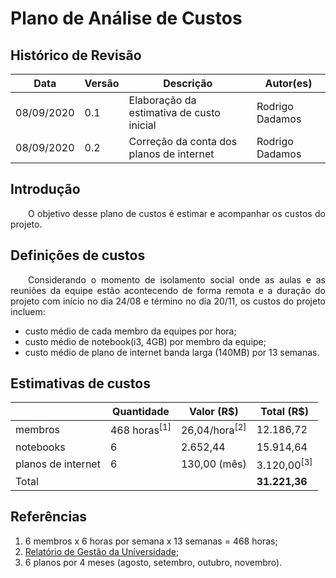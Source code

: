 # Plano de Análise de Custos

## Histórico de Revisão

| Data | Versão | Descrição | Autor(es) |
|----| ---- | ------- | ------- |
| 08/09/2020 | 0.1 | Elaboração da estimativa de custo inicial | Rodrigo Dadamos |
| 08/09/2020 | 0.2 | Correção da conta dos planos de internet | Rodrigo Dadamos |

## Introdução

<p align="justify">&emsp;&emsp;O objetivo desse plano de custos é estimar e acompanhar os custos do projeto.</p>

## Definições de custos

<p align="justify">&emsp;&emsp;Considerando o momento de isolamento social onde as aulas e as reuniões da equipe estão acontecendo de forma remota e a duração do projeto com início no dia 24/08 e término no dia 20/11, os custos do projeto incluem:</p>

* custo médio de cada membro da equipes por hora;
* custo médio de notebook(i3, 4GB) por membro da equipe;
* custo médio de plano de internet banda larga (140MB) por 13 semanas.

## Estimativas de custos

| &nbsp; | Quantidade | Valor (R$) | Total (R$) |
| --- | --- | --- | --- |
| membros | 468 horas<sup>[1]</sup> | 26,04/hora<sup>[2]</sup> | 12.186,72 |
| notebooks | 6 | 2.652,44 | 15.914,64 |
| planos de internet | 6 | 130,00 (mês) | 3.120,00<sup>[3]</sup> |
| Total | &nbsp;| &nbsp; | <strong>31.221,36</strong> |  

## Referências

1. 6 membros x 6 horas por semana x 13 semanas = 468 horas;
2. [Relatório de Gestão da Universidade](http://www.dpo.unb.br/index.php?option=com_phocadownload&view=category&download=558:relatorio-2016&id=1:relatorio-de-gestao&Itemid=675);
3. 6 planos por 4 meses (agosto, setembro, outubro, novembro).

